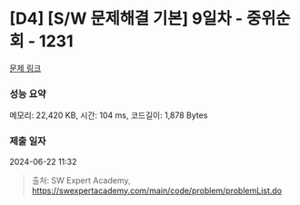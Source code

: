 # [D4] [S/W 문제해결 기본] 9일차 - 중위순회 - 1231 

[문제 링크](https://swexpertacademy.com/main/code/problem/problemDetail.do?contestProbId=AV140YnqAIECFAYD) 

### 성능 요약

메모리: 22,420 KB, 시간: 104 ms, 코드길이: 1,878 Bytes

### 제출 일자

2024-06-22 11:32



> 출처: SW Expert Academy, https://swexpertacademy.com/main/code/problem/problemList.do